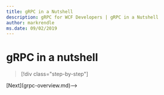 ```yaml
---
title: gRPC in a Nutshell
description: gRPC for WCF Developers | gRPC in a Nutshell
author: markrendle
ms.date: 09/02/2019
---
```


# gRPC in a nutshell

>[!div class="step-by-step"]
<!-->[Next](grpc-overview.md)-->
